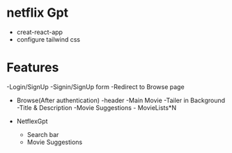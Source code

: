# netflix Gpt

- creat-react-app
- configure tailwind css

# Features

-Login/SignUp
  -Signin/SignUp form
  -Redirect to Browse page

- Browse(After authentication)
        -header
        -Main Movie
            -Tailer in Background
            -Title & Description
            -Movie Suggestions
                - MovieLists*N

- NetflexGpt
    - Search bar       
    - Movie Suggestions         

